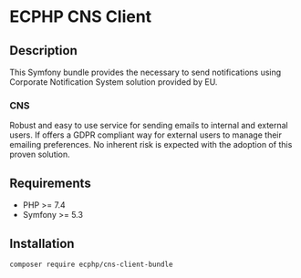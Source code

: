 # ECPHP CNS Client

## Description

This Symfony bundle provides the necessary to send notifications using Corporate
Notification System solution provided by EU.

### CNS

Robust and easy to use service for sending emails to internal and external
users. If offers a GDPR compliant way for external users to manage their
emailing preferences. No inherent risk is expected with the adoption of this
proven solution.

## Requirements

- PHP >= 7.4
- Symfony >= 5.3

## Installation

```shell
composer require ecphp/cns-client-bundle
```
